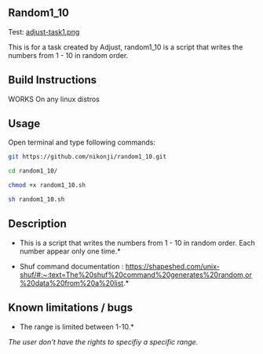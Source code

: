 ## Random1_10

Test:
[adjust-task1.png](https://postimg.cc/xqFf2G70)

This is for a task created by Adjust, random1_10 is a script that writes the numbers from 1 - 10 in random order.

## Build Instructions

WORKS On any linux distros

## Usage
Open terminal and type following commands:
```bash
git https://github.com/nikonji/random1_10.git
```

```bash
cd random1_10/
```

```bash
chmod +x random1_10.sh
```

```bash
sh random1_10.sh
```

## Description
* This is a script that writes the numbers from 1 - 10 in random order. Each number appear only one time.*

* Shuf command documentation : https://shapeshed.com/unix-shuf/#:~:text=The%20shuf%20command%20generates%20random,or%20data%20from%20a%20list.*

## Known limitations / bugs
* The range is limited between 1-10.*

*The user don't have the rights to specifiy a specific range.*

